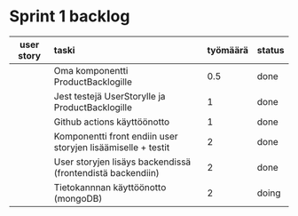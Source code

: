# Sprint 1 backlog

| user story | taski | työmäärä | status |
| :-----------:|:-----------| :------| :------|
|              | Oma komponentti ProductBacklogille | 0.5 | done |
|              | Jest testejä UserStorylle ja ProductBacklogille  | 1 | done |
|              | Github actions käyttöönotto  | 1 | done |
|              | Komponentti front endiin user storyjen lisäämiselle + testit  | 2 | done |
|              | User storyjen lisäys backendissä (frontendistä backendiin)  | 2 | done |
|              | Tietokannnan käyttöönotto (mongoDB)  | 2 | doing |